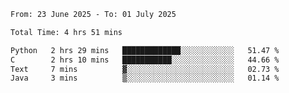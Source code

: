 <!--START_SECTION:waka-->

```txt
From: 23 June 2025 - To: 01 July 2025

Total Time: 4 hrs 51 mins

Python   2 hrs 29 mins   █████████████░░░░░░░░░░░░   51.47 %
C        2 hrs 10 mins   ███████████░░░░░░░░░░░░░░   44.66 %
Text     7 mins          ▓░░░░░░░░░░░░░░░░░░░░░░░░   02.73 %
Java     3 mins          ▒░░░░░░░░░░░░░░░░░░░░░░░░   01.14 %
```

<!--END_SECTION:waka-->
